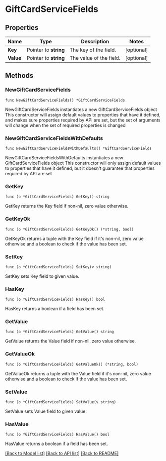 # GiftCardServiceFields

## Properties

Name | Type | Description | Notes
------------ | ------------- | ------------- | -------------
**Key** | Pointer to **string** | The key of the field. | [optional] 
**Value** | Pointer to **string** | The value of the field. | [optional] 

## Methods

### NewGiftCardServiceFields

`func NewGiftCardServiceFields() *GiftCardServiceFields`

NewGiftCardServiceFields instantiates a new GiftCardServiceFields object
This constructor will assign default values to properties that have it defined,
and makes sure properties required by API are set, but the set of arguments
will change when the set of required properties is changed

### NewGiftCardServiceFieldsWithDefaults

`func NewGiftCardServiceFieldsWithDefaults() *GiftCardServiceFields`

NewGiftCardServiceFieldsWithDefaults instantiates a new GiftCardServiceFields object
This constructor will only assign default values to properties that have it defined,
but it doesn't guarantee that properties required by API are set

### GetKey

`func (o *GiftCardServiceFields) GetKey() string`

GetKey returns the Key field if non-nil, zero value otherwise.

### GetKeyOk

`func (o *GiftCardServiceFields) GetKeyOk() (*string, bool)`

GetKeyOk returns a tuple with the Key field if it's non-nil, zero value otherwise
and a boolean to check if the value has been set.

### SetKey

`func (o *GiftCardServiceFields) SetKey(v string)`

SetKey sets Key field to given value.

### HasKey

`func (o *GiftCardServiceFields) HasKey() bool`

HasKey returns a boolean if a field has been set.

### GetValue

`func (o *GiftCardServiceFields) GetValue() string`

GetValue returns the Value field if non-nil, zero value otherwise.

### GetValueOk

`func (o *GiftCardServiceFields) GetValueOk() (*string, bool)`

GetValueOk returns a tuple with the Value field if it's non-nil, zero value otherwise
and a boolean to check if the value has been set.

### SetValue

`func (o *GiftCardServiceFields) SetValue(v string)`

SetValue sets Value field to given value.

### HasValue

`func (o *GiftCardServiceFields) HasValue() bool`

HasValue returns a boolean if a field has been set.


[[Back to Model list]](../README.md#documentation-for-models) [[Back to API list]](../README.md#documentation-for-api-endpoints) [[Back to README]](../README.md)


